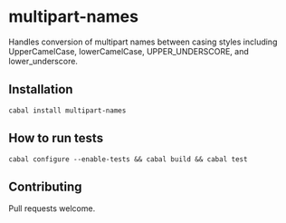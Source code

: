 # multipart-names

Handles conversion of multipart names between casing styles including
UpperCamelCase, lowerCamelCase, UPPER_UNDERSCORE, and
lower_underscore.

## Installation

```
cabal install multipart-names
```

## How to run tests

```
cabal configure --enable-tests && cabal build && cabal test
```

## Contributing

Pull requests welcome.

